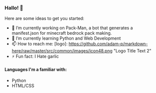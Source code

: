 ### Hallo! 👋

Here are some ideas to get you started:

- 🔭 I’m currently working on Pack-Man, a bot that generates a manifest.json for minecraft bedrock pack making.
- 🌱 I’m currently learning Python and Web Development
- 📫 How to reach me: [logo]: https://github.com/adam-p/markdown-here/raw/master/src/common/images/icon48.png "Logo Title Text 2"
- ⚡ Fun fact: I Hate garlic

#### Languages I'm a familiar with:

- Python
- HTML/CSS
